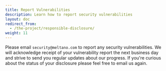 ```yaml
---
title: Report Vulnerabilities
description: Learn how to report security vulnerabilities
layout: doc
redirect_from:
  - /the-project/responsible-disclosure/
weight: 11
---
```


Please email `security@meltano.com` to report any security vulnerabilities. We will acknowledge receipt of your vulnerability report the next business day and strive to send you regular updates about our progress. If you're curious about the status of your disclosure please feel free to email us again.
